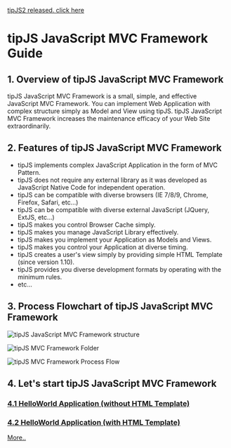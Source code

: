 [tipJS2 released. click here](https://github.com/tipJS-Team/tipJS)
# tipJS JavaScript MVC Framework Guide
## 1. Overview of tipJS JavaScript MVC Framework

tipJS JavaScript MVC Framework is a small, simple, and effective JavaScript MVC Framework. You can implement Web Application with complex structure simply as Model and View using tipJS. tipJS JavaScript MVC Framework increases the maintenance efficacy of your Web Site extraordinarily.

## 2. Features of tipJS JavaScript MVC Framework
- tipJS implements complex JavaScript Application in the form of MVC Pattern.
- tipJS does not require any external library as it was developed as JavaScript Native Code for independent operation.
- tipJS can be compatible with diverse browsers (IE 7/8/9, Chrome, Firefox, Safari, etc...)
- tipJS can be compatible with diverse external JavaScript (JQuery, ExtJS, etc...)
- tipJS makes you control Browser Cache simply.
- tipJS makes you manage JavaScript Library effectively.
- tipJS makes you implement your Application as Models and Views.
- tipJS makes you control your Application at diverse timing.
- tipJS creates a user's view simply by providing simple HTML Template (since version 1.10).
- tipJS provides you diverse development formats by operating with the minimum rules.
- etc...

## 3. Process Flowchart of tipJS JavaScript MVC Framework

![tipJS JavaScript MVC Framework structure](http://tipjs.com/wp/wp-content/uploads/2012/08/tipJS-JavaScript-MVC-Framework-Structure.png)

![tipJS MVC Framework Folder](http://tipjs.com/wp/wp-content/uploads/2012/08/tipJS_MVC_Framework_folder.png)

![tipJS MVC Framework Process Flow](http://tipjs.com/wp/wp-content/uploads/2012/08/tipJS_MVC_Framework_process_flow.png)

## 4. Let's start tipJS JavaScript MVC Framework
### [4.1 HelloWorld Application (without HTML Template)](http://tipjs.com/2012/08/20/tipjs-javascript-mvc-framework-guide/)
### [4.2 HelloWorld Application (with HTML Template)](http://tipjs.com/2012/08/20/tipjs-javascript-mvc-framework-guide/)

[More..](http://tipjs.com/2012/08/20/tipjs-javascript-mvc-framework-guide/)
